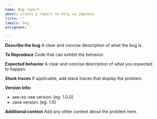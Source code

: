 ```yaml
---
name: Bug report
about: Create a report to help us improve
title: ''
labels: bug
assignees: ''

---
```


**Describe the bug**
A clear and concise description of what the bug is.

**To Reproduce**
Code that can exhibit the behavior.

**Expected behavior**
A clear and concise description of what you expected to happen.

**Stack traces**
If applicable, add stack traces that display the problem.

**Version Info:**
 - see-es-vee version: [eg. 1.0.0]
 - Java version: [eg. 1.9]


**Additional context**
Add any other context about the problem here.
